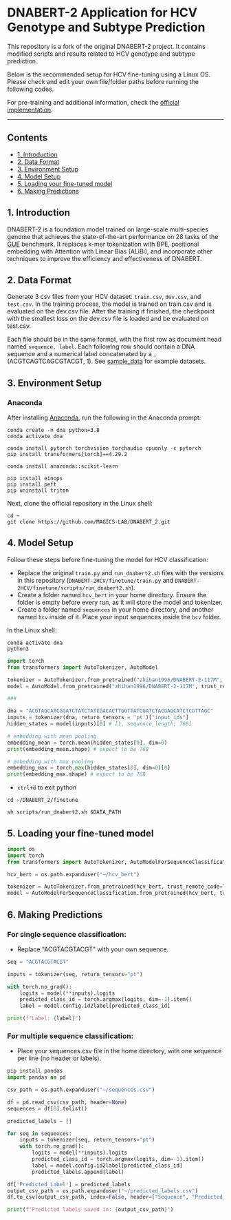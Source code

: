 # DNABERT-2 Application for HCV Genotype and Subtype Prediction

This repository is a fork of the original DNABERT-2 project. It contains modified scripts and results related to HCV genotype and subtype prediction.

Below is the recommended setup for HCV fine-tuning using a Linux OS. Please check and edit your own file/folder paths before running the following codes.

For pre-training and additional information, check the [official implementation](https://github.com/MAGICS-LAB/DNABERT_2).

---

## Contents

- [1. Introduction](#1-introduction)
- [2. Data Format](#2-data-format)
- [3. Environment Setup](#3-environment-setup)
- [4. Model Setup](#4-model-setup)
- [5. Loading your fine-tuned model](#5-loading-your-fine-tuned-model)
- [6. Making Predictions](#6-making-predictions)

## 1. Introduction

DNABERT-2 is a foundation model trained on large-scale multi-species genome that achieves the state-of-the-art performance on $28$ tasks of the [GUE](https://drive.google.com/file/d/1GRtbzTe3UXYF1oW27ASNhYX3SZ16D7N2) benchmark. It replaces k-mer tokenization with BPE, positional embedding with Attention with Linear Bias (ALiBi), and incorporate other techniques to improve the efficiency and effectiveness of DNABERT.

## 2. Data Format

Generate 3 csv files from your HCV dataset: `train.csv`, `dev.csv`, and `test.csv`. In the training process, the model is trained on train.csv and is evaluated on the dev.csv file. After the training if finished, the checkpoint with the smallest loss on the dev.csv file is loaded and be evaluated on test.csv.

Each file should be in the same format, with the first row as document head named `sequence, label`. Each following row should contain a DNA sequence and a numerical label concatenated by a `,` (ACGTCAGTCAGCGTACGT, 1). See [sample_data](https://github.com/MAGICS-LAB/DNABERT_2/tree/main/sample_data) for example datasets.

## 3. Environment Setup

### Anaconda

After installing [Anaconda](https://www.anaconda.com/download), run the following in the Anaconda prompt:

```shell
conda create -n dna python=3.8
conda activate dna

conda install pytorch torchvision torchaudio cpuonly -c pytorch
pip install transformers[torch]==4.29.2

conda install anaconda::scikit-learn

pip install einops
pip install peft
pip uninstall triton
```

Next, clone the official repository in the Linux shell:

```shell
cd ~
git clone https://github.com/MAGICS-LAB/DNABERT_2.git
```

## 4. Model Setup

Follow these steps before fine-tuning the model for HCV classification:

- Replace the original `train.py` and `run_dnabert2.sh` files with the versions in this repository (`DNABERT-2HCV/finetune/train.py` and `DNABERT-2HCV/finetune/scripts/run_dnabert2.sh`).
- Create a folder named `hcv_bert` in your home directory. Ensure the folder is empty before every run, as it will store the model and tokenizer.
- Create a folder named `sequences` in your home directory, and another named `hcv` inside of it. Place your input sequences inside the `hcv` folder.

In the Linux shell:

```shell
conda activate dna
python3
```

```python
import torch
from transformers import AutoTokenizer, AutoModel

tokenizer = AutoTokenizer.from_pretrained("zhihan1996/DNABERT-2-117M", trust_remote_code=True)
model = AutoModel.from_pretrained("zhihan1996/DNABERT-2-117M", trust_remote_code=True)

###

dna = "ACGTAGCATCGGATCTATCTATCGACACTTGGTTATCGATCTACGAGCATCTCGTTAGC"
inputs = tokenizer(dna, return_tensors = 'pt')["input_ids"]
hidden_states = model(inputs)[0] # [1, sequence_length, 768]

# embedding with mean pooling
embedding_mean = torch.mean(hidden_states[0], dim=0)
print(embedding_mean.shape) # expect to be 768

# embedding with max pooling
embedding_max = torch.max(hidden_states[0], dim=0)[0]
print(embedding_max.shape) # expect to be 768
```

- `ctrl+d` to exit python

```shell
cd ~/DNABERT_2/finetune

sh scripts/run_dnabert2.sh $DATA_PATH

```

## 5. Loading your fine-tuned model

```python
import os
import torch
from transformers import AutoTokenizer, AutoModelForSequenceClassification

hcv_bert = os.path.expanduser("~/hcv_bert")

tokenizer = AutoTokenizer.from_pretrained(hcv_bert, trust_remote_code=True)
model = AutoModelForSequenceClassification.from_pretrained(hcv_bert, trust_remote_code=True)
```

## 6. Making Predictions

### For single sequence classification:

- Replace "ACGTACGTACGT" with your own sequence.

```python
seq = "ACGTACGTACGT"

inputs = tokenizer(seq, return_tensors="pt")

with torch.no_grad():
	logits = model(**inputs).logits
	predicted_class_id = torch.argmax(logits, dim=-1).item()
	label = model.config.id2label[predicted_class_id]

print(f"Label: {label}")

```

### For multiple sequence classification:

- Place your sequences.csv file in the home directory, with one sequence per line (no header or labels).

```python
pip install pandas
import pandas as pd

csv_path = os.path.expanduser("~/sequences.csv")

df = pd.read_csv(csv_path, header=None)
sequences = df[0].tolist()

predicted_labels = []

for seq in sequences:
    inputs = tokenizer(seq, return_tensors="pt")
    with torch.no_grad():
        logits = model(**inputs).logits
        predicted_class_id = torch.argmax(logits, dim=-1).item()
        label = model.config.id2label[predicted_class_id]
        predicted_labels.append(label)

df['Predicted_Label'] = predicted_labels
output_csv_path = os.path.expanduser("~/predicted_labels.csv")
df.to_csv(output_csv_path, index=False, header=["Sequence", "Predicted_Label"])

print(f"Predicted labels saved in: {output_csv_path}")

```
